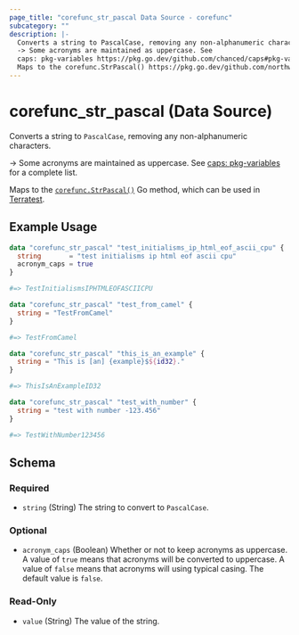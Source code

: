 ```yaml
---
page_title: "corefunc_str_pascal Data Source - corefunc"
subcategory: ""
description: |-
  Converts a string to PascalCase, removing any non-alphanumeric characters.
  -> Some acronyms are maintained as uppercase. See
  caps: pkg-variables https://pkg.go.dev/github.com/chanced/caps#pkg-variables for a complete list.
  Maps to the corefunc.StrPascal() https://pkg.go.dev/github.com/northwood-labs/terraform-provider-corefunc/v2/corefunc#StrPascal Go method, which can be used in Terratest https://terratest.gruntwork.io.
---
```


# corefunc_str_pascal (Data Source)

Converts a string to `PascalCase`, removing any non-alphanumeric characters.

-> Some acronyms are maintained as uppercase. See
[caps: pkg-variables](https://pkg.go.dev/github.com/chanced/caps#pkg-variables) for a complete list.

Maps to the [`corefunc.StrPascal()`](https://pkg.go.dev/github.com/northwood-labs/terraform-provider-corefunc/v2/corefunc#StrPascal) Go method, which can be used in [Terratest](https://terratest.gruntwork.io).

## Example Usage

```terraform
data "corefunc_str_pascal" "test_initialisms_ip_html_eof_ascii_cpu" {
  string       = "test initialisms ip html eof ascii cpu"
  acronym_caps = true
}

#=> TestInitialismsIPHTMLEOFASCIICPU
```

```terraform
data "corefunc_str_pascal" "test_from_camel" {
  string = "TestFromCamel"
}

#=> TestFromCamel
```

```terraform
data "corefunc_str_pascal" "this_is_an_example" {
  string = "This is [an] {example}$${id32}."
}

#=> ThisIsAnExampleID32
```

```terraform
data "corefunc_str_pascal" "test_with_number" {
  string = "test with number -123.456"
}

#=> TestWithNumber123456
```

<!-- schema generated by tfplugindocs -->
## Schema

### Required

* `string` (String) The string to convert to `PascalCase`.

### Optional

* `acronym_caps` (Boolean) Whether or not to keep acronyms as uppercase. A value of `true` means that acronyms will be converted to uppercase. A value of `false` means that acronyms will using typical casing. The default value is `false`.

### Read-Only

* `value` (String) The value of the string.

<!-- Preview the provider docs with the Terraform registry provider docs preview tool: https://registry.terraform.io/tools/doc-preview -->

